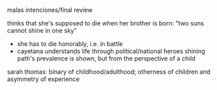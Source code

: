 malas intenciones/final review

thinks that she's supposed to die when her brother is born: "two suns cannot shine in one sky"
- she has to die honorably, i.e. in battle
- cayetana understands life through political/national heroes
shining path's prevalence is shown, but from the perspective of a child

sarah thomas: binary of childhood/adulthood; otherness of children and asymmetry of experience